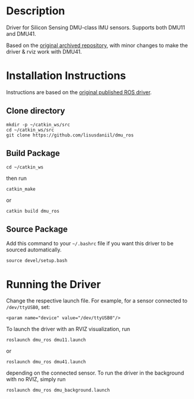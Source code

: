 # Description
Driver for Silicon Sensing DMU-class IMU sensors. Supports both DMU11 and DMU41. 

Based on the [original archived repository](https://github.com/leo-drive/dmu_ros), with minor changes to make the driver & rviz work with DMU41.

# Installation Instructions
Instructions are based on the [original published ROS driver](http://wiki.ros.org/dmu11driver).

## Clone directory
```
mkdir -p ~/catkin_ws/src
cd ~/catkin_ws/src  
git clone https://github.com/lisusdaniil/dmu_ros
```
## Build Package
```
cd ~/catkin_ws
```
then run
```
catkin_make
```
or
```
catkin build dmu_ros
```
## Source Package
Add this command to your `~/.bashrc` file if you want this driver to be sourced automatically.
```
source devel/setup.bash
```

# Running the Driver
Change the respective launch file. For example, for a sensor connected to `/dev/ttyUSB0`, set:
```
<param name="device" value="/dev/ttyUSB0"/>
```
To launch the driver with an RVIZ visualization, run
```
roslaunch dmu_ros dmu11.launch
```
or
```
roslaunch dmu_ros dmu41.launch
```
depending on the connected sensor. To run the driver in the background with no RVIZ, simply run
```
roslaunch dmu_ros dmu_background.launch
```
